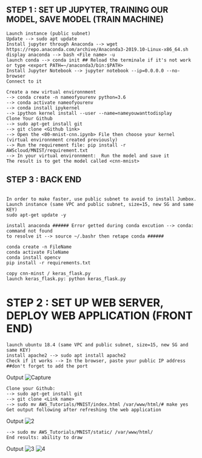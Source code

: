 

## STEP 1 : SET UP JUPYTER, TRAINING OUR MODEL, SAVE MODEL (TRAIN MACHINE) ##

```{r}
Launch instance (public subnet)
Update --> sudo apt update 
Install jupyter through Anaconda --> wget https://repo.anaconda.com/archive/Anaconda3-2019.10-Linux-x86_64.sh
display anaconda --> bash <File name> -u
launch conda --> conda init ## Reload the terminale if it's not work or type <export PATH=~/anaconda3/bin:$PATH>
Install Jupyter Notebook --> jupyter notebook --ip=0.0.0.0 --no-browser
Connect to it  

Create a new virtual environnment
--> conda create -n nameofyourenv python=3.6
--> conda activate nameofyourenv 
--> conda install ipykernel
--> ipython kernel install --user --name=nameyouwanttodisplay
Clone Your Github
--> sudo apt-get install git
--> git clone <Github link>
--> Open the <00-mnist-cnn.ipynb> File then choose your kernel (virtual environnment created previously)
--> Run the requirement file: pip install -r AWScloud/MNIST/requirement.txt
--> In your virtual environnment:  Run the model and save it
The result is to get the model called <cnn-mnist>
```

## STEP 3 : BACK END  

```{r}

In order to make faster, use public subnet to avoid to install Jumbox.
Launch instance (same VPC and public subnet, size=15, new SG and same KEY)
sudo apt-get update -y

install anaconda ###### Error getted during conda excution --> conda: command not found
to resolve it --> source ~/.bashr then retape conda ######

conda create -n FileName
conda activate FileName
conda install opencv
pip install -r requirements.txt

copy cnn-minst / keras_flask.py
launch keras_flask.py: python keras_flask.py

```
# STEP 2 : SET UP WEB SERVER, DEPLOY WEB APPLICATION (FRONT END)

```{r}
launch ubuntu 18.4 (same VPC and public subnet, size=15, new SG and same KEY)
install apache2 --> sudo apt install apache2
Check if it works --> In the browser, paste your public IP address ##don't forget to add the port
```
Output
![Capture](https://user-images.githubusercontent.com/51121757/70862733-eee70000-1f37-11ea-8cca-523a76b47413.PNG)

```{r}
Clone your Github:
--> sudo apt-get install git
--> git clone <Link name>
--> sudo mv AWS_Tutorials/MNIST/index.html /var/www/html/# make yes
Get output following after refreshing the web application
```
Output
![2](https://user-images.githubusercontent.com/51121757/70862736-f1e1f080-1f37-11ea-8f21-00d88b6a9996.PNG)

```{r}
--> sudo mv AWS_Tutorials/MNIST/static/ /var/www/html/
End results: ability to draw
```
Output
![3](https://user-images.githubusercontent.com/51121757/70862737-f3abb400-1f37-11ea-9908-ecea1965da35.PNG)
![4](https://user-images.githubusercontent.com/51121757/70862739-f5757780-1f37-11ea-818f-1303978de389.PNG)
